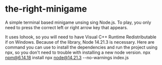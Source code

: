 # the-right-minigame
A simple terminal based minigame unsing sing Node.js. 
To play, you only need to press the correct left or right arrow key that appears.

It uses Iohook, so you will need to have Visual C++ Runtime Redistributable if on Windows.
Because of the library, Node 14.21.3 is necessary. 
Here are command you can use to install the dependencies and run the project using npx, so you don't need to trouble with installing a new node version. 
npx npm@6.14.18 install
npx node@14.21.3 --no-warnings index.js
